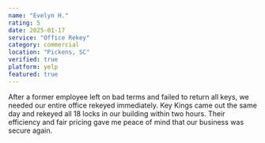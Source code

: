 ```yaml
---
name: "Evelyn H."
rating: 5
date: 2025-01-17
service: "Office Rekey"
category: commercial
location: "Pickens, SC"
verified: true
platform: yelp
featured: true
---
```


After a former employee left on bad terms and failed to return all keys, we needed our entire office rekeyed immediately. Key Kings came out the same day and rekeyed all 18 locks in our building within two hours. Their efficiency and fair pricing gave me peace of mind that our business was secure again.

